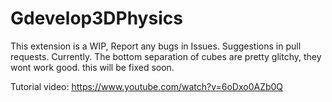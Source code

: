 # Gdevelop3DPhysics
This extension is a WIP, Report any bugs in Issues. Suggestions in pull requests.
Currently. The bottom separation of cubes are pretty glitchy, they wont work good. this will be fixed soon.

Tutorial video: https://www.youtube.com/watch?v=6oDxo0AZb0Q
